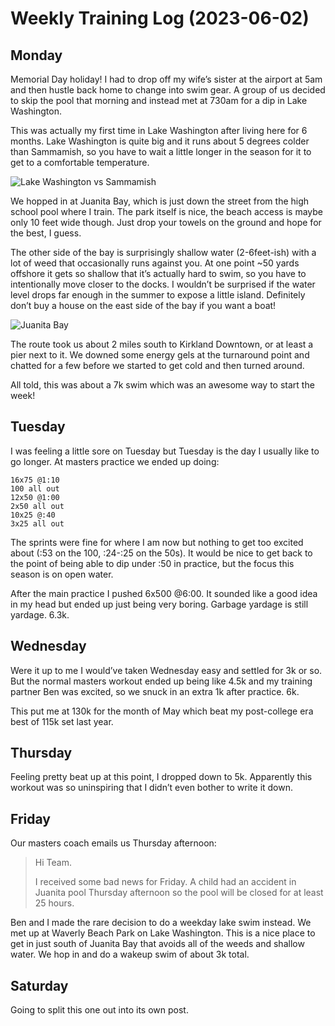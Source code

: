# Weekly Training Log (2023-06-02)

## Monday
Memorial Day holiday! I had to drop off my wife’s sister at the airport at 5am and then hustle back home to change into swim gear. A group of us decided to skip the pool that morning and instead met at 730am for a dip in Lake Washington.

This was actually my first time in Lake Washington after living here for 6 months. Lake Washington is quite big and it runs about 5 degrees colder than Sammamish, so you have to wait a little longer in the season for it to get to a comfortable temperature.

![Lake Washington vs Sammamish](img/east-side-seattle.png "East Side Seattle")

We hopped in at Juanita Bay, which is just down the street from the high school pool where I train. The park itself is nice, the beach access is maybe only 10 feet wide though. Just drop your towels on the ground and hope for the best, I guess.

The other side of the bay is surprisingly shallow water (2-6feet-ish) with a lot of weed that occasionally runs against you. At one point ~50 yards offshore it gets so shallow that it’s actually hard to swim, so you have to intentionally move closer to the docks. I wouldn’t be surprised if the water level drops far enough in the summer to expose a little island. Definitely don’t buy a house on the east side of the bay if you want a boat!

![Juanita Bay](img/juanita-bay.png "Juanita Bay")

The route took us about 2 miles south to Kirkland Downtown, or at least a pier next to it. We downed some energy gels at the turnaround point and chatted for a few before we started to get cold and then turned around.

All told, this was about a 7k swim which was an awesome way to start the week!

## Tuesday
I was feeling a little sore on Tuesday but Tuesday is the day I usually like to go longer. At masters practice we ended up doing:

    16x75 @1:10
    100 all out
    12x50 @1:00
    2x50 all out
    10x25 @:40
    3x25 all out

The sprints were fine for where I am now but nothing to get too excited about (:53 on the 100, :24-:25 on the 50s). It would be nice to get back to the point of being able to dip under :50 in practice, but the focus this season is on open water.

After the main practice I pushed 6x500 @6:00. It sounded like a good idea in my head but ended up just being very boring. Garbage yardage is still yardage. 6.3k.

## Wednesday
Were it up to me I would’ve taken Wednesday easy and settled for 3k or so. But the normal masters workout ended up being like 4.5k and my training partner Ben was excited, so we snuck in an extra 1k after practice. 6k.

This put me at 130k for the month of May which beat my post-college era best of 115k set last year.

## Thursday
Feeling pretty beat up at this point, I dropped down to 5k. Apparently this workout was so uninspiring that I didn’t even bother to write it down.

## Friday
Our masters coach emails us Thursday afternoon:

> Hi Team.
>
> I received some bad news for Friday. A child had an accident in Juanita pool Thursday afternoon so the pool will be closed for at least 25 hours.

Ben and I made the rare decision to do a weekday lake swim instead. We met up at Waverly Beach Park on Lake Washington. This is a nice place to get in just south of Juanita Bay that avoids all of the weeds and shallow water. We hop in and do a wakeup swim of about 3k total.

## Saturday
Going to split this one out into its own post.
